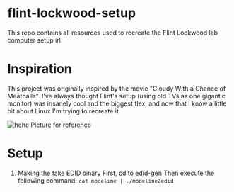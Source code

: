 # flint-lockwood-setup
This repo contains all resources used to recreate the Flint Lockwood lab computer setup irl

# Inspiration
This project was originally inspired by the movie "Cloudy With a Chance of Meatballs".  I've always thought Flint's setup (using old TVs as one gigantic monitor) was insanely cool and the biggest flex, and now that I know a little bit about Linux I'm trying to recreate it.

![hehe](https://forkleserver.mooo.com/blogAssets/lockwood_setup.jpg)
Picture for reference

# Setup
1. Making the fake EDID binary
  First, cd to edid-gen
  Then execute the following command: ```cat modeline | ./modeline2edid```

